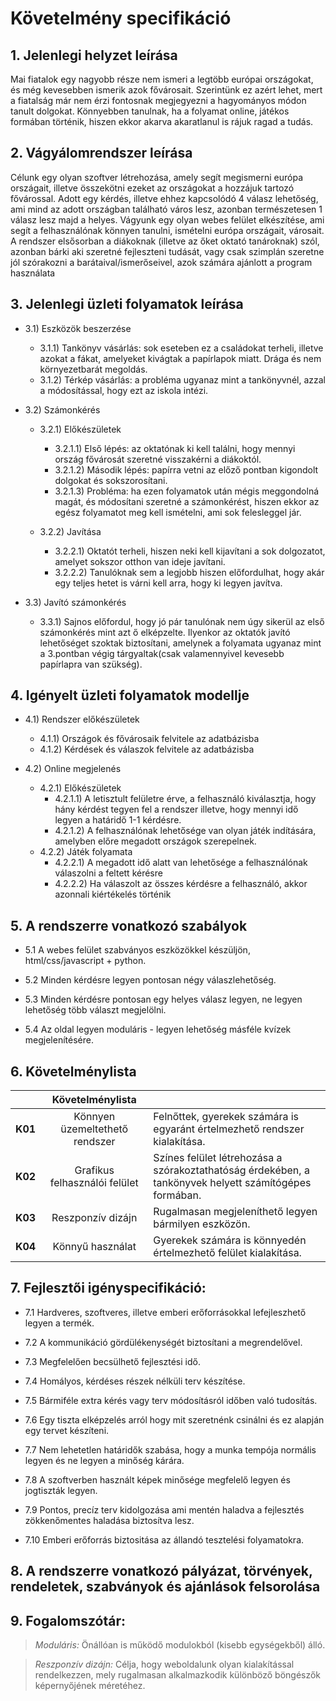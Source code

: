 # Követelmény specifikáció

## 1. Jelenlegi helyzet leírása
Mai fiatalok egy nagyobb része nem ismeri a legtöbb európai országokat, és még kevesebben ismerik azok fővárosait. Szerintünk ez azért lehet, mert a fiatalság már nem érzi fontosnak megjegyezni a hagyományos módon tanult dolgokat. Könnyebben tanulnak, ha a folyamat online, játékos formában történik, hiszen ekkor akarva akaratlanul is rájuk ragad a tudás.

## 2. Vágyálomrendszer leírása
Célunk egy olyan szoftver létrehozása, amely segít megismerni európa országait, illetve összekötni ezeket az országokat a hozzájuk tartozó fővárossal. Adott egy kérdés, illetve ehhez kapcsolódó 4 válasz lehetőség, ami mind az adott országban található város lesz, azonban természetesen 1 válasz lesz majd a helyes. Vágyunk egy olyan webes felület elkészítése, ami segít a felhasználónak könnyen tanulni, ismételni európa országait, városait. A rendszer elsősorban a diákoknak (illetve az őket oktató tanároknak) szól, azonban bárki aki szeretné fejleszteni tudását, vagy csak szimplán szeretne jól szórakozni a barátaival/ismerőseivel, azok számára ajánlott a program használata

## 3. Jelenlegi üzleti folyamatok leírása
* 3.1) Eszközök beszerzése
  
  * 3.1.1) Tankönyv vásárlás: sok eseteben ez a családokat terheli, illetve azokat a fákat, amelyeket kivágtak a papírlapok miatt. Drága és nem környezetbarát megoldás.
  * 3.1.2) Térkép vásárlás: a probléma ugyanaz mint a tankönyvnél, azzal a módosítással, hogy ezt az iskola intézi.
* 3.2) Számonkérés
  
  * 3.2.1) Előkészületek
    * 3.2.1.1) Első lépés: az oktatónak ki kell találni, hogy mennyi ország fővárosát szeretné visszakérni a diákoktól.
    * 3.2.1.2) Második lépés: papírra vetni az előző pontban kigondolt dolgokat és sokszorosítani.
    * 3.2.1.3) Probléma: ha ezen folyamatok után mégis meggondolná magát, és módosítani szeretné a számonkérést, hiszen ekkor az egész folyamatot meg kell ismételni, ami sok felesleggel jár.
      
  * 3.2.2) Javítása
    
    * 3.2.2.1) Oktatót terheli, hiszen neki kell kijavítani a sok dolgozatot, amelyet sokszor otthon van ideje javítani.
    * 3.2.2.2) Tanulóknak sem a legjobb hiszen előfordulhat, hogy akár egy teljes hetet is várni kell arra, hogy ki legyen javítva.

* 3.3) Javító számonkérés
  
  * 3.3.1) Sajnos előfordul, hogy jó pár tanulónak nem úgy sikerül az első számonkérés mint azt ő elképzelte. Ilyenkor az oktatók javító lehetőséget szoktak biztosítani, amelynek a folyamata ugyanaz mint a 3.pontban végig tárgyaltak(csak valamennyivel kevesebb papírlapra van szükség).

## 4. Igényelt üzleti folyamatok modellje
* 4.1) Rendszer előkészületek
  
  * 4.1.1) Országok és fővárosaik felvitele az adatbázisba
  * 4.1.2) Kérdések és válaszok felvitele az adatbázisba
  
* 4.2) Online megjelenés
  
  * 4.2.1) Előkészületek
    * 4.2.1.1) A letisztult felületre érve, a felhasználó kiválasztja, hogy hány kérdést tegyen fel a rendszer illetve, hogy mennyi idő legyen a határidő 1-1 kérdésre.
    * 4.2.1.2) A felhasználónak lehetősége van olyan játék indítására, amelyben előre megadott országok szerepelnek.
  * 4.2.2) Játék folyamata
    * 4.2.2.1) A megadott idő alatt van lehetősége a felhasználónak válaszolni a feltett kérésre
    * 4.2.2.2) Ha válaszolt az összes kérdésre a felhasználó, akkor azonnali kiértékelés történik

## 5. A rendszerre vonatkozó szabályok 
- 5.1 A webes felület szabványos eszközökkel készüljön, html/css/javascript + python.

- 5.2 Minden kérdésre legyen pontosan négy válaszlehetőség.

- 5.3 Minden kérdésre pontosan egy helyes válasz legyen, ne legyen lehetőség több választ megjelölni.

- 5.4 Az oldal legyen moduláris - legyen lehetőség másféle kvízek megjelenítésére.

## 6. Követelménylista
|         |    Követelménylista                |        |
|---------|:----------------------------------:|--------|
| **K01** |   Könnyen üzemeltethető rendszer   |Felnőttek, gyerekek számára is egyaránt értelmezhető rendszer kialakítása. |
| **K02** |    Grafikus felhasználói felület   |Színes felület létrehozása a szórakoztathatóság érdekében, a tankönyvek helyett számítógépes formában. |
| **K03** |          Reszponzív dizájn         |Rugalmasan megjeleníthető legyen bármilyen eszközön. |
| **K04** |          Könnyű használat          |Gyerekek számára is könnyedén értelmezhető felület kialakítása.  |

## 7. Fejlesztői igényspecifikáció:
- 7.1 Hardveres, szoftveres, illetve emberi erőforrásokkal lefejleszhető legyen a termék.

- 7.2 A kommunikáció gördülékenységét biztosítani a megrendelővel.

- 7.3 Megfelelően becsülhető fejlesztési idő.

- 7.4 Homályos, kérdéses részek nélküli terv készítése.

- 7.5 Bármiféle extra kérés vagy terv módosításról időben való tudosítás.

- 7.6 Egy tiszta elképzelés arról hogy mit szeretnénk csinálni és ez alapján egy tervet készíteni.

- 7.7 Nem lehetetlen határidők szabása, hogy a munka tempója normális legyen és ne legyen a minőség kárára.

- 7.8 A szoftverben használt képek minősége megfelelő legyen és jogtiszták legyen.

- 7.9 Pontos, precíz terv kidolgozása ami mentén haladva a fejlesztés zökkenőmentes haladása biztosítva lesz.

- 7.10 Emberi erőforrás biztositása az állandó tesztelési folyamatokra.
## 8. A rendszerre vonatkozó pályázat, törvények, rendeletek, szabványok és ajánlások felsorolása
## 9. Fogalomszótár: 
>*Moduláris:* Önállóan is működő modulokból (kisebb egységekből) álló.

>*Reszponzív dizájn:* Célja, hogy weboldalunk olyan kialakítással rendelkezzen, mely rugalmasan alkalmazkodik különböző böngészők képernyőjének méretéhez. 
